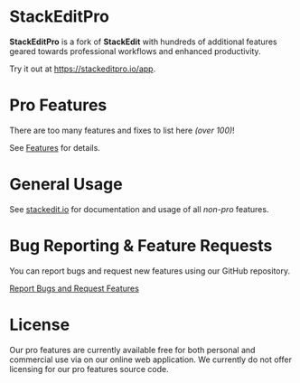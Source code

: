 # StackEditPro

**StackEditPro** is a fork of **StackEdit** with hundreds of additional features geared towards professional workflows and enhanced productivity.

Try it out at https://stackeditpro.io/app.

# Pro Features
There are too many features and fixes  to list here *(over 100)*! 

See [Features](Features.md) for details.

# General Usage
 See <a href='https://stackedit.io' target='_blank'>stackedit.io</a> for documentation and usage of all *non-pro* features.

# Bug Reporting & Feature Requests
You can report bugs and request new features using our GitHub repository.

[Report Bugs and Request Features](https://github.com/Flamenco/stackeditpro/issues)

# License
Our pro features are currently available free for both personal and commercial use via on our online web application.  We currently do not offer licensing for our pro features source code.
<!--stackedit_data:
eyJoaXN0b3J5IjpbLTExNjkzOTgzNDgsMTcwODMzODMwMywtOT
MzOTA1ODkwLDIxMzk1MDI4MTQsODIwMjE3MzkxLDEzOTQ1NTkz
NDMsLTE2NzA0MTk2MjEsLTgyOTg3NjE2MSwxMTEwMzY2Mjk3LD
k3ODI4NjM0OCwtMTY5MDI5MjYxNCwtMTIxMTUwMjAxNCwxMDU1
MzExNTQwLDEyMjkyMTY5NzEsMTczNDQxNTg3Nyw0MjcyMzA2Nj
EsMjE0MjEzNzczNywtMjEzOTU2NDk5N119
-->